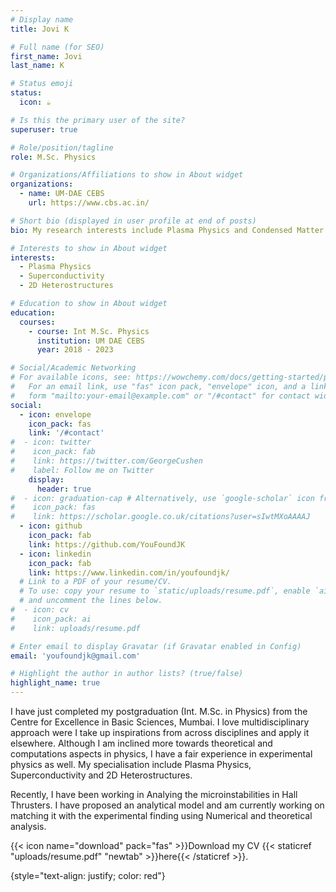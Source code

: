 ```yaml
---
# Display name
title: Jovi K

# Full name (for SEO)
first_name: Jovi
last_name: K

# Status emoji
status:
  icon: ☕️

# Is this the primary user of the site?
superuser: true

# Role/position/tagline
role: M.Sc. Physics

# Organizations/Affiliations to show in About widget
organizations:
  - name: UM-DAE CEBS
    url: https://www.cbs.ac.in/

# Short bio (displayed in user profile at end of posts)
bio: My research interests include Plasma Physics and Condensed Matter Physics.

# Interests to show in About widget
interests:
  - Plasma Physics
  - Superconductivity
  - 2D Heterostructures

# Education to show in About widget
education:
  courses:
    - course: Int M.Sc. Physics
      institution: UM DAE CEBS
      year: 2018 - 2023

# Social/Academic Networking
# For available icons, see: https://wowchemy.com/docs/getting-started/page-builder/#icons
#   For an email link, use "fas" icon pack, "envelope" icon, and a link in the
#   form "mailto:your-email@example.com" or "/#contact" for contact widget.
social:
  - icon: envelope
    icon_pack: fas
    link: '/#contact'
#  - icon: twitter
#    icon_pack: fab
#    link: https://twitter.com/GeorgeCushen
#    label: Follow me on Twitter
    display:
      header: true
#  - icon: graduation-cap # Alternatively, use `google-scholar` icon from `ai` icon pack
#    icon_pack: fas
#    link: https://scholar.google.co.uk/citations?user=sIwtMXoAAAAJ
  - icon: github
    icon_pack: fab
    link: https://github.com/YouFoundJK
  - icon: linkedin
    icon_pack: fab
    link: https://www.linkedin.com/in/youfoundjk/
  # Link to a PDF of your resume/CV.
  # To use: copy your resume to `static/uploads/resume.pdf`, enable `ai` icons in `params.yaml`,
  # and uncomment the lines below.
#  - icon: cv
#    icon_pack: ai
#    link: uploads/resume.pdf

# Enter email to display Gravatar (if Gravatar enabled in Config)
email: 'youfoundjk@gmail.com'

# Highlight the author in author lists? (true/false)
highlight_name: true
---
```


I have just completed my postgraduation (Int. M.Sc. in Physics) from the Centre for Excellence in Basic Sciences, Mumbai. I love multidisciplinary approach were I take up inspirations from across disciplines and apply it elsewhere. Although I am inclined more towards theoretical and computations aspects in physics, I have a fair experience in experimental physics as well. My specialisation include Plasma Physics, Superconductivity and 2D Heterostructures.

Recently, I have been working in Analying the microinstabilities in Hall Thrusters. I have proposed an analytical model and am currently working on matching it with the experimental finding using Numerical and theoretical analysis.

{{< icon name="download" pack="fas" >}}Download my CV {{< staticref "uploads/resume.pdf" "newtab" >}}here{{< /staticref >}}.

{style="text-align: justify; color: red"}
